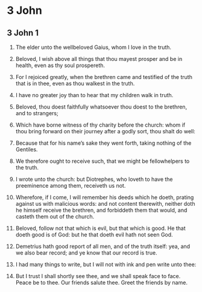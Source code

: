 # 3 John

## 3 John 1

1. The elder unto the wellbeloved Gaius, whom I love in the truth.

2. Beloved, I wish above all things that thou mayest prosper and be in health, even as thy soul prospereth.

3. For I rejoiced greatly, when the brethren came and testified of the truth that is in thee, even as thou walkest in the truth.

4. I have no greater joy than to hear that my children walk in truth.

5. Beloved, thou doest faithfully whatsoever thou doest to the brethren, and to strangers;

6. Which have borne witness of thy charity before the church: whom if thou bring forward on their journey after a godly sort, thou shalt do well:

7. Because that for his name’s sake they went forth, taking nothing of the Gentiles.

8. We therefore ought to receive such, that we might be fellowhelpers to the truth.

9. I wrote unto the church: but Diotrephes, who loveth to have the preeminence among them, receiveth us not.

10. Wherefore, if I come, I will remember his deeds which he doeth, prating against us with malicious words: and not content therewith, neither doth he himself receive the brethren, and forbiddeth them that would, and casteth them out of the church.

11. Beloved, follow not that which is evil, but that which is good. He that doeth good is of God: but he that doeth evil hath not seen God.

12. Demetrius hath good report of all men, and of the truth itself: yea, and we also bear record; and ye know that our record is true.

13. I had many things to write, but I will not with ink and pen write unto thee:

14. But I trust I shall shortly see thee, and we shall speak face to face. Peace be to thee. Our friends salute thee. Greet the friends by name.  